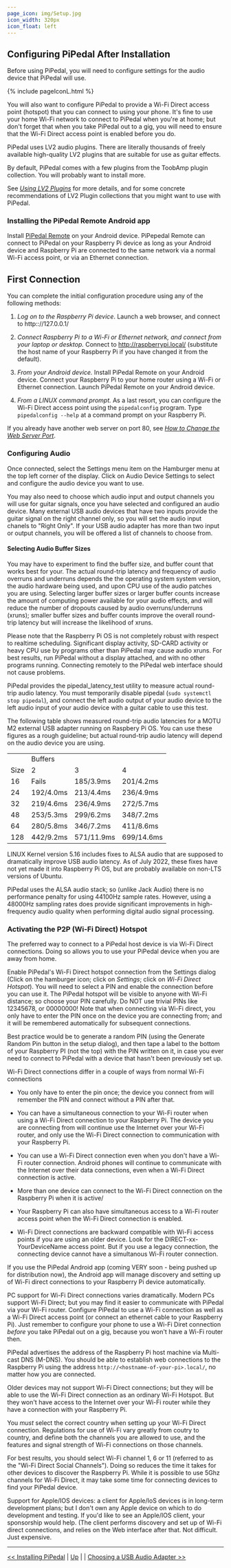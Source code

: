 ```yaml
---
page_icon: img/Setup.jpg
icon_width: 320px
icon_float: left
---
```

## Configuring PiPedal After Installation


Before using PiPedal, you will need to configure settings for the audio device that PiPedal will use.

{% include pageIconL.html %}

You will also want to configure PiPedal  to provide a Wi-Fi Direct access point (hotspot) that you can connect to using your phone. It's fine to use your home Wi-Fi network to connect to PiPedal when you're at home; but don't forget that when you take PiPedal out to a gig, you will need to ensure that the Wi-Fi Direct access point is enabled before you do. 

PiPedal uses LV2 audio plugins. There are literally thousands of freely available high-quality LV2 plugins that are suitable for use as guitar effects.

By default, PiPedal comes with a few plugins from the ToobAmp plugin collection. You will probably want to install more.

See [_Using LV2 Plugins_](UsingLv2Plugins.md) for more details, and for some concrete recommendations of LV2 Plugin collections that you might want to use
with PiPedal.

### Installing the PiPedal Remote Android app

Install [PiPedal Remote](https://play.google.com/store/apps/details?id=com.twoplay.pipedal) on your Android device. PiPepedal Remote can connect to
PiPedal on your Raspberry Pi device  as long as your Android device and Raspberry Pi are connected to the same network via a normal Wi-Fi access point, or via an Ethernet connection. 

## First Connection

You can complete the initial configuration procedure using any of the following methods:

1. _Log on to the Raspberry Pi device_. Launch a web browser, and connect to http:://127.0.0.1/

2.  _Connect Raspberry Pi to a Wi-Fi or Ethernet network, and connect from your laptop or desktop._ Connect to http://raspberrypi.local/ (substitute the host name of your Raspberry Pi if you have changed it from the default).

3. _From your Android device._ Install PiPedal Remote on your Android device. Connect your Raspberry Pi to your home router using a Wi-Fi or Ethernet connection. Launch PiPedal Remote on your Android device.

4. _From a LINUX command prompt._ As a last resort, you can configure the Wi-Fi Direct access point using the `pipedalconfig` program. Type `pipedalconfig --help` at a command prompt on your Raspberry Pi.

If you already have another web server on port 80, see [*How to Change the Web Server Port*](ChangingTheWebServerPort.md).

### Configuring Audio

Once connected, select the Settings menu item on the Hamburger menu at the top left corner of the display. Click on Audio Device Settings to select and configure the audio device you want to use. 

You may also need to choose which audio input and output channels you will use for guitar signals, once you have selected and configured 
an audio device. Many external USB audio devices that have two inputs provide the guitar signal on the right channel only, so you will set the audio input chanels to  "Right Only". If your USB audio adapter has more than two input or output channels, you will be offered a list of channels to choose from.

#### Selecting Audio Buffer Sizes

You may have to experiment to find the buffer size, and buffer count that works best for your. The actual round-trip latency and frequency of audio overruns and underruns depends the the operating system system version, the audio hardware being used, and upon CPU use of the audio patches you are using. Selecting larger buffer sizes or larger buffer counts increase the amount of computing power available for your audio effects, and will reduce the number of dropouts caused by audio overruns/underruns (xruns); smaller buffer sizes and buffer counts improve the overall round-trip latency but will increase the likelihood of xruns.

Please note that the Raspberry Pi OS is not completely robust with respect to realtime scheduling. Significant display activity, SD-CARD activity or heavy CPU use by programs other than PiPedal may cause audio xruns. For best results, run PiPedal without a display attached, and with no other programs running. Connecting remotely to the PiPedal web interface should not cause problems. 

PiPedal provides the pipedal_latency_test utility to measure actual round-trip audio latency. You must temporarily disable pipedal (`sudo systemctl stop pipedal`), and connect the left audio output of your audio device to the left audio input of your audio device with a guitar cable to use this test. 

The following table shows measured round-trip audio latencies for a MOTU M2 external USB adapter running on Raspbery Pi OS. You can use these figures as a rough guideline; but actual round-trip audio latency will depend on the audio device you are using.

<table align='center'>
    <tr><td></td><td colspan=3>Buffers</td></tr>
    <tr><td>Size</td><td>2</td><td>3</td><td>4</td></tr>
    <tr><td>16</td><td>Fails</td><td>185/3.9ms</td><td>201/4.2ms</td></tr>
    <tr><td>24</td><td>192/4.0ms</td><td>213/4.4ms</td><td>236/4.9ms</td></tr>
    <tr><td>32</td><td>219/4.6ms</td><td>236/4.9ms</td><td>272/5.7ms</td></tr>
    <tr><td>48</td><td>253/5.3ms</td><td>299/6.2ms</td><td>348/7.2ms</td></tr>
    <tr><td>64</td><td>280/5.8ms</td><td>346/7.2ms</td><td>411/8.6ms</td></tr>
    <tr><td>128</td><td>442/9.2ms</td><td>571/11.9ms</td><td>699/14.6ms</td></tr>
</table>

LINUX Kernel version 5.16 includes fixes to ALSA audio that are supposed to dramatically improve USB audio latency. As of July 2022, these fixes have not yet made it into Raspberry Pi OS, but are probably available on non-LTS versions of Ubuntu.

PiPedal uses the ALSA audio stack; so (unlike Jack Audio) there is no performance penalty for using 44100Hz sample rates. However, using a 48000Hz sampling rates does provide significant improvements in high-frequency audio quality when performing digital audio signal processing.

### Activating the P2P (Wi-Fi Direct) Hotspot

The preferred way to connect to a PiPedal host device is via Wi-Fi Direct connections. Doing so allows you to use your PiPedal device when you are away from home.
     
Enable PiPedal's Wi-Fi Direct hotspot connection from the Settings dialog (Click on the hamburger icon; click on *Settings*; click on *Wi-Fi Direct Hotspot*). You will need to select a PIN and enable the connection before you can use it. The PiPedal hotspot will be visible to anyone with Wi-Fi distance; so choose your PIN carefully. Do NOT use trivial PINs like 12345678, or 00000000! Note that when connecting via Wi-Fi direct, you only have to enter the PIN once on the device you are connecting from; and it will be remembered automatically for subsequent connections.

Best practice would be to generate a random PIN (using the Generate Random Pin button in the setup dialog), and then tape a label to the bottom of your Raspberry PI 
(not the top) with the PIN written on it, in case you ever need to connect to PiPedal with a device that hasn't been previously set up. 
     
Wi-Fi Direct connections differ in a couple of ways from normal Wi-Fi connections
     
- You only have to enter the pin once; the device you connect from will remember the PIN and connect without a PIN after that.

- You can have a simultaneous connection to your Wi-Fi router when using a Wi-Fi Direct connection to your Raspberry Pi. The device you
  are connecting from will continue use the Internet over your Wi-Fi router, and only use the Wi-Fi Direct connection to communication 
  with your Raspberry Pi.

- You can use a Wi-Fi Direct connection even when you don't have a Wi-Fi router connection. Android phones will continue to communicate 
  with the Internet over their
  data connections, even when a Wi-Fi Direct connection is active.

- More than one device can connect to the Wi-Fi Direct connection on the Raspberry Pi when it is active/

- Your Raspberry Pi can also have simultaneous access to a Wi-Fi router access point when the Wi-Fi Direct connection is enabled.

- Wi-Fi Direct connections are backward compatible with Wi-Fi access points if you are using an older device. Look for the DIRECT-xx-YourDeviceName access point.
  But if you use a legacy connection, the connecting device cannot have a simultanous Wi-Fi router connection.

If you use the PiPedal Android app (coming VERY soon - being pushed up for distribution now), the Android app will manage discovery and setting up of Wi-Fi direct connections to your Raspberry Pi device automatically.
     
PC support for Wi-Fi Direct connections varies dramatically. Modern PCs support Wi-Fi Direct; but you may find it easier to communicate with PiPedal via your Wi-Fi router. Configure PiPedal to use a Wi-Fi connection as well as a Wi-Fi Direct access point (or connect an ethernet cable to your Raspberry Pi). Just remember to configure your phone to use a Wi-Fi Diret connection _before_ you take PiPedal out on a gig, because you won't have a Wi-Fi router then.

PiPedal advertises the address of the Raspberry Pi host  machine via Multi-cast DNS (M-DNS). You should be able to establish web connections to the Raspberry Pi using the address `http://<hostname-of-your-pi>.local/`, no matter how you are connected.
     
Older devices may not support Wi-Fi Direct connections; but they will be able to use the Wi-Fi Direct connection as an ordinary Wi-Fi Hotspot. But they won't have access to the Internet over your Wi-Fi router while they have a connection with your Raspberry Pi.

You _must_ select the correct country when setting up your Wi-Fi Direct connection. Regulations for use of Wi-Fi vary greatly from coutry to country, and define both the channels you are allowed to use, and the features and signal strength of Wi-Fi connections on those channels. 

For best results, you should select Wi-Fi channel 1, 6 or 11 (referred to as the "Wi-Fi Direct Social Channels"). Doing so reduces the time it takes for other devices to discover the Raspberry Pi. While it is possible to use 5Ghz channels for Wi-Fi Direct, it may take some time for connecting devices to find your PiPedal device.

Support for Apple/IOS devices: a client for Apple/IoS devices is in long-term development plans; but I don't own any Apple device on which to do development and testing. If you'd like to see an Apple/IOS client, your sponsorship would help. (The client performs discovery and set up of Wi-Fi direct connections, and relies on the Web interface after that. Not difficult. Just expensive.

--------
[<< Installing PiPedal](Installing.md)  | [Up](Documentation.md) | | [Choosing a USB Audio Adapter >>](ChoosingAUsbAudioAdapter.md)
